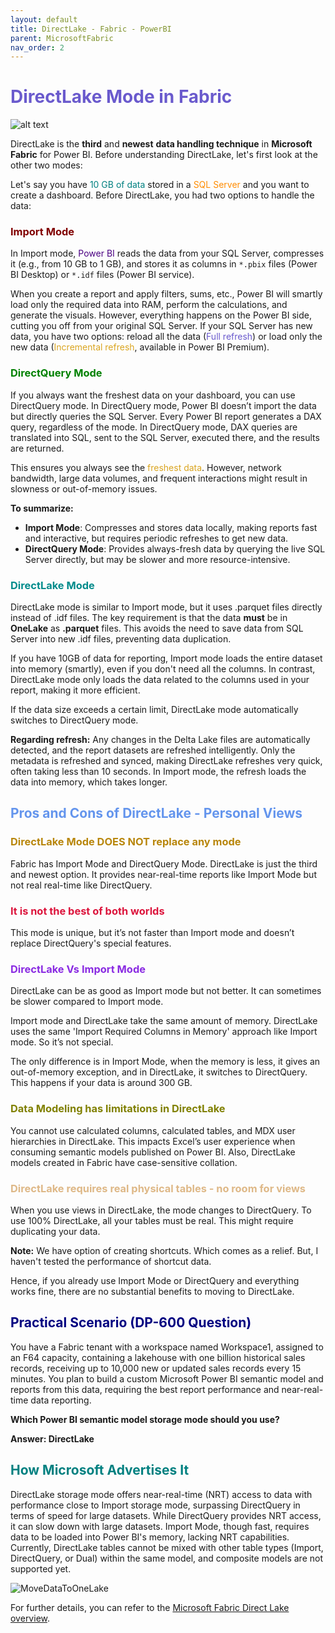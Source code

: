 ```yaml
---
layout: default
title: DirectLake - Fabric - PowerBI
parent: MicrosoftFabric
nav_order: 2
---
```


# <span style="color:slateblue;">DirectLake Mode in Fabric</span>

![alt text](<1 (9).png>)

DirectLake is the **third** and **newest** **data handling technique** in **Microsoft Fabric** for Power BI. Before understanding DirectLake, let's first look at the other two modes:

Let's say you have <span style="color:teal;">10 GB of data</span> stored in a <span style="color:darkorange;">SQL Server</span> and you want to create a dashboard. Before DirectLake, you had two options to handle the data:

### <span style="color:Maroon;">Import Mode

In Import mode, <span style="color:indigo;">Power BI</span> reads the data from your SQL Server, compresses it (e.g., from 10 GB to 1 GB), and stores it as columns in `*.pbix` files (Power BI Desktop) or `*.idf` files (Power BI service).

When you create a report and apply filters, sums, etc., Power BI will smartly load only the required data into RAM, perform the calculations, and generate the visuals. However, everything happens on the Power BI side, cutting you off from your original SQL Server. If your SQL Server has new data, you have two options: reload all the data (<span style="color:slateblue;">Full refresh</span>) or load only the new data (<span style="color:goldenrod;">Incremental refresh</span>, available in Power BI Premium).

### <span style="color:Green;">DirectQuery Mode

If you always want the freshest data on your dashboard, you can use DirectQuery mode. In DirectQuery mode, Power BI doesn’t import the data but directly queries the SQL Server. Every Power BI report generates a DAX query, regardless of the mode. In DirectQuery mode, DAX queries are translated into SQL, sent to the SQL Server, executed there, and the results are returned.

This ensures you always see the <span style="color:goldenrod;">freshest data</span>. However, network bandwidth, large data volumes, and frequent interactions might result in slowness or out-of-memory issues.

**To summarize:**
- **Import Mode**: Compresses and stores data locally, making reports fast and interactive, but requires periodic refreshes to get new data.
- **DirectQuery Mode**: Provides always-fresh data by querying the live SQL Server directly, but may be slower and more resource-intensive.

### <span style="color:DarkCyan;">DirectLake Mode

DirectLake mode is similar to Import mode, but it uses .parquet files directly instead of .idf files. The key requirement is that the data **must** be in **OneLake** as **.parquet** files. This avoids the need to save data from SQL Server into new .idf files, preventing data duplication.

If you have 10GB of data for reporting, Import mode loads the entire dataset into memory (smartly), even if you don't need all the columns. In contrast, DirectLake mode only loads the data related to the columns used in your report, making it more efficient.

If the data size exceeds a certain limit, DirectLake mode automatically switches to DirectQuery mode.

**Regarding refresh:** Any changes in the Delta Lake files are automatically detected, and the report datasets are refreshed intelligently. Only the metadata is refreshed and synced, making DirectLake refreshes very quick, often taking less than 10 seconds. In Import mode, the refresh loads the data into memory, which takes longer.

## <span style="color:CornflowerBlue;">Pros and Cons of DirectLake - Personal Views

### <span style="color:DarkGoldenRod;">DirectLake Mode DOES NOT replace any mode

Fabric has Import Mode and DirectQuery Mode. DirectLake is just the third and newest option. It provides near-real-time reports like Import Mode but not real real-time like DirectQuery.

### <span style="color:Crimson;">It is not the best of both worlds

This mode is unique, but it’s not faster than Import mode and doesn’t replace DirectQuery's special features.

### <span style="color:BlueViolet;">DirectLake Vs Import Mode

DirectLake can be as good as Import mode but not better. It can sometimes be slower compared to Import mode.

Import mode and DirectLake take the same amount of memory. DirectLake uses the same 'Import Required Columns in Memory' approach like Import mode. So it’s not special.

The only difference is in Import Mode, when the memory is less, it gives an out-of-memory exception, and in DirectLake, it switches to DirectQuery. This happens if your data is around 300 GB.

### <span style="color:Olive;">Data Modeling has limitations in DirectLake

You cannot use calculated columns, calculated tables, and MDX user hierarchies in DirectLake. This impacts Excel’s user experience when consuming semantic models published on Power BI. Also, DirectLake models created in Fabric have case-sensitive collation.

### <span style="color:BurlyWood;">DirectLake requires real physical tables - no room for views

When you use views in DirectLake, the mode changes to DirectQuery. To use 100% DirectLake, all your tables must be real. This might require duplicating your data.

**Note:** We have option of creating shortcuts. Which comes as a relief.  But, I haven't tested the performance of shortcut data.

Hence, if you already use Import Mode or DirectQuery and everything works fine, there are no substantial benefits to moving to DirectLake.

## <span style="color:Navy;">Practical Scenario (DP-600 Question)

You have a Fabric tenant with a workspace named Workspace1, assigned to an F64 capacity, containing a lakehouse with one billion historical sales records, receiving up to 10,000 new or updated sales records every 15 minutes. You plan to build a custom Microsoft Power BI semantic model and reports from this data, requiring the best report performance and near-real-time data reporting.

**Which Power BI semantic model storage mode should you use?**

**Answer: DirectLake**

## <span style="color:Teal;">How Microsoft Advertises It

DirectLake storage mode offers near-real-time (NRT) access to data with performance close to Import storage mode, surpassing DirectQuery in terms of speed for large datasets. While DirectQuery provides NRT access, it can slow down with large datasets. Import Mode, though fast, requires data to be loaded into Power BI's memory, lacking NRT capabilities. Currently, DirectLake tables cannot be mixed with other table types (Import, DirectQuery, or Dual) within the same model, and composite models are not supported yet.

![MoveDataToOneLake](MoveDataToOneLake.png)

For further details, you can refer to the [Microsoft Fabric Direct Lake overview](https://learn.microsoft.com/en-us/fabric/get-started/direct-lake-overview).